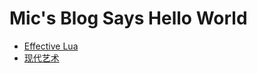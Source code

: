 
# Mic's Blog Says Hello World

* [Effective Lua](/a_book_of_effective_lua/index)
* [现代艺术](/board_game_morder_art/board_game_morder_art)